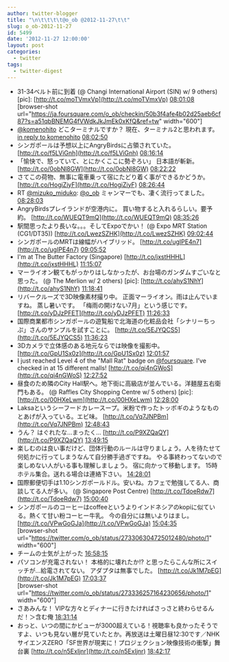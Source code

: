 ```yaml
---
author: twitter-blogger
title: "\n\t\t\t\t@o_ob @2012-11-27\t\t"
slug: o_ob-2012-11-27
id: 5499
date: '2012-11-27 12:00:00'
layout: post
categories:
  - twitter
tags:
  - twitter-digest
---
```


*   31-34ベルト前に到着 (@ Changi International Airport (SIN) w/ 9 others) [pic]: [http://t.co/moTVmxVp](http://t.co/moTVmxVp) [08:01:08](http://twitter.com/o_ob/statuses/273199738524938240)  
    [browser-shot url="https://ja.foursquare.com/o_ob/checkin/50b3f4afe4b02d25aeb6cf87?s=a51qbBNEMG4fVWdkJkJmEk0xKfQ&ref=tw" width="600"]
*   [@komenohito](http://twitter.com/komenohito) どこターミナルですか？ 現在、ターミナル2と思われます。 [in reply to komenohito](http://twitter.com/komenohito/statuses/273195322057056257) [08:02:50](http://twitter.com/o_ob/statuses/273200168986353664)
*   シンガポールは予想以上にAngryBirdsに占領されていた。 [http://t.co/f5LViGnh](http://t.co/f5LViGnh) [08:16:14](http://twitter.com/o_ob/statuses/273203536463015936)
*   「愉快で、怒っていて、とにかくここに勢ぞろい」 日本語が斬新。 [http://t.co/0obNl8GW](http://t.co/0obNl8GW) [08:22:22](http://twitter.com/o_ob/statuses/273205083511066624)
*   さてこの荷物、無事に電車乗って宿にたどり着く事ができるかどうか。 [http://t.co/HogiZiyF](http://t.co/HogiZiyF) [08:26:44](http://twitter.com/o_ob/statuses/273206181139468289)
*   RT [@mizuko_miduko](http://twitter.com/mizuko_miduko): [@o_ob](http://twitter.com/o_ob) ミャンマーでも、凄く流行ってました。 [08:28:03](http://twitter.com/o_ob/statuses/273206514645336065)
*   AngryBirdsプレイランドが空港内に。 買い物すると入れるらしい。要予約。 [http://t.co/WUEQT9mQ](http://t.co/WUEQT9mQ) [08:35:26](http://twitter.com/o_ob/statuses/273208368057962497)
*   駅間思ったより長いな。。。そしてExpoでかい！ (@ Expo MRT Station (CG1/DT35)) [http://t.co/LwezSZHK](http://t.co/LwezSZHK) [09:02:44](http://twitter.com/o_ob/statuses/273215241125511168)
*   シンガポールのMRTは線幅がハイブリッド。 [http://t.co/ugIPE4n7](http://t.co/ugIPE4n7) [09:05:52](http://twitter.com/o_ob/statuses/273216028211810305)
*   I'm at The Butter Factory (Singapore) [http://t.co/jxstHHHL](http://t.co/jxstHHHL) [11:15:07](http://twitter.com/o_ob/statuses/273248556637364224)
*   マーライオン観てもがっかりはしなかったが、お台場のガンダムすごいなと思った。 (@ The Merlion w/ 2 others) [pic]: [http://t.co/ahyS1NhY](http://t.co/ahyS1NhY) [11:18:41](http://twitter.com/o_ob/statuses/273249453685760000)
*   リバークルーズで3D映像素材撮り中。 正面マーライオン。雨は止んでいますね。 蒸し暑いです。 「梅雨の開けない7月」という感じです。 [http://t.co/yDJzPFET](http://t.co/yDJzPFET) [11:26:33](http://twitter.com/o_ob/statuses/273251432994582529)
*   国際商業都市シンガポールの遊覧船で北海道の化粧品会社「シナリーちっぷ」さんのサンプルを試すことに。 [http://t.co/5EJYQCS5](http://t.co/5EJYQCS5) [11:36:23](http://twitter.com/o_ob/statuses/273253906946093056)
*   3Dカメラで立体感のある地元ならでは映像を撮影中。 [http://t.co/GpU1Sx0z](http://t.co/GpU1Sx0z) [12:01:57](http://twitter.com/o_ob/statuses/273260339557195776)
*   I just reached Level 4 of the "Mall Rat" badge on [@foursquare](http://twitter.com/foursquare). I’ve checked in at 15 different malls! [http://t.co/qi4nGWoS](http://t.co/qi4nGWoS) [12:27:52](http://twitter.com/o_ob/statuses/273266866447851520)
*   昼食のため隣のCity Hall駅へ。地下街に高級店が並んでいる。洋麺屋五右衛門もある。 (@ Raffles City Shopping Centre w/ 5 others) [pic]: [http://t.co/00HXeLwm](http://t.co/00HXeLwm) [12:28:00](http://twitter.com/o_ob/statuses/273266901164097536)
*   Laksaというシーフードカレースープ。米粉で作ったトッポギのようなものとあげが入っている。エビ味。 [http://t.co/Vq7JNPBm](http://t.co/Vq7JNPBm) [12:48:43](http://twitter.com/o_ob/statuses/273272111492132864)
*   うん？ はぐれたな...まったく... [http://t.co/P9XZQaQY](http://t.co/P9XZQaQY) [13:49:15](http://twitter.com/o_ob/statuses/273287344671555587)
*   楽しむのは良い事だけど、団体行動のルールは守りましょう。人を待たせて何処かに行ってしまうなんて自分勝手過ぎですね。 やる事終わってないので楽しめない人がいる事も理解しましょう。 宿に向かって移動します。 15時ホテル集合。送れる場合は連絡下さい。 [14:28:01](http://twitter.com/o_ob/statuses/273297102115848193)
*   国際郵便切手は1.10シンガポールドル。安いね。カフェで勉強してる人、商談してる人が多い。 (@ Singapore Post Centre) [http://t.co/TdoeRdw7](http://t.co/TdoeRdw7) [15:00:40](http://twitter.com/o_ob/statuses/273305319424282624)
*   シンガポールのコーヒーはcoffeeというよりインドネシアのkopiに似ている。熱くて甘い粉コーヒー牛乳。 今の自分には無いよりはまし。 [http://t.co/VPwGoGJa](http://t.co/VPwGoGJa) [15:04:35](http://twitter.com/o_ob/statuses/273306304725012480)  
    [browser-shot url="https://twitter.com/o_ob/status/273306304725012480/photo/1" width="600"]
*   チームの士気が上がった [16:58:15](http://twitter.com/o_ob/statuses/273334908544495616)
*   パソコンが充電されない！ 本格的に壊れたか!? と思ったらこんな所にスイッチが...給電されてない。 アダプタは無事でした。 [http://t.co/Jk1M7pEG](http://t.co/Jk1M7pEG) [17:03:37](http://twitter.com/o_ob/statuses/273336257164230656)  
    [browser-shot url="https://twitter.com/o_ob/status/273336257164230656/photo/1" width="600"]
*   さあみんな！ VIPな方々とディナーに行きたければさっさと終わらせるんだ！＞含む俺 [18:31:14](http://twitter.com/o_ob/statuses/273358308193218560)
*   おっと、いつの間にかビューが3000超えている！視聴率も良かったそうですよ、いつも見ない層が見ていたとか。再放送は土曜日昼12:30です／NHKサイエンスZERO「SF世界が現実に！プロジェクション映像技術の衝撃」舞台裏 [http://t.co/n5ExIjnr](http://t.co/n5ExIjnr) [18:42:17](http://twitter.com/o_ob/statuses/273361091818569728)